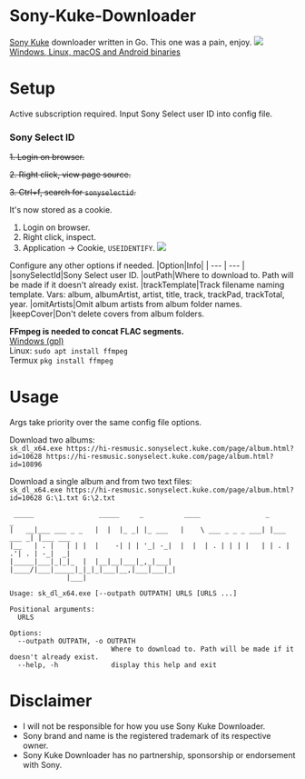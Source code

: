 # Sony-Kuke-Downloader
[Sony Kuke](https://dereferer.me/?https://hi-resmusic.sonyselect.kuke.com/) downloader written in Go. This one was a pain, enjoy.
![](https://i.imgur.com/jF6FXQu.png)
[Windows, Linux, macOS and Android binaries](https://github.com/Sorrow446/Sony-Kuke-Downloader/releases)

# Setup
Active subscription required. Input Sony Select user ID into config file.
### Sony Select ID

~~1. Login on browser.~~

~~2. Right click, view page source.~~

~~3. Ctrl+f, search for `sonyselectid`.~~

It's now stored as a cookie.
1. Login on browser.
2. Right click, inspect.
3. Application -> Cookie, `USEIDENTIFY`.
![](https://i.imgur.com/TA9AoYK.png)

Configure any other options if needed.
|Option|Info|
| --- | --- |
|sonySelectId|Sony Select user ID.
|outPath|Where to download to. Path will be made if it doesn't already exist.
|trackTemplate|Track filename naming template. Vars: album, albumArtist, artist, title, track, trackPad, trackTotal, year.
|omitArtists|Omit album artists from album folder names.
|keepCover|Don't delete covers from album folders.

**FFmpeg is needed to concat FLAC segments.**    
[Windows (gpl)](https://github.com/BtbN/FFmpeg-Builds/releases)    
Linux: `sudo apt install ffmpeg`    
Termux `pkg install ffmpeg`

# Usage
Args take priority over the same config file options.

Download two albums:   
`sk_dl_x64.exe https://hi-resmusic.sonyselect.kuke.com/page/album.html?id=10628 https://hi-resmusic.sonyselect.kuke.com/page/album.html?id=10896`

Download a single album and from two text files:   
`sk_dl_x64.exe https://hi-resmusic.sonyselect.kuke.com/page/album.html?id=10628 G:\1.txt G:\2.txt`

```
 _____                _____     _          ____                _           _
|   __|___ ___ _ _   |  |  |_ _| |_ ___   |    \ ___ _ _ _ ___| |___ ___ _| |___ ___
|__   | . |   | | |  |    -| | | '_| -_|  |  |  | . | | | |   | | . | .'| . | -_|  _|
|_____|___|_|_|_  |  |__|__|___|_,_|___|  |____/|___|_____|_|_|_|___|__,|___|___|_|
              |___|

Usage: sk_dl_x64.exe [--outpath OUTPATH] URLS [URLS ...]

Positional arguments:
  URLS

Options:
  --outpath OUTPATH, -o OUTPATH
                         Where to download to. Path will be made if it doesn't already exist.
  --help, -h             display this help and exit
  ```
  
  # Disclaimer
- I will not be responsible for how you use Sony Kuke Downloader.    
- Sony brand and name is the registered trademark of its respective owner.    
- Sony Kuke Downloader has no partnership, sponsorship or endorsement with Sony.
